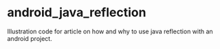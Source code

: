 android_java_reflection
=======================

Illustration code for article on how and why to use java reflection with an android project.
